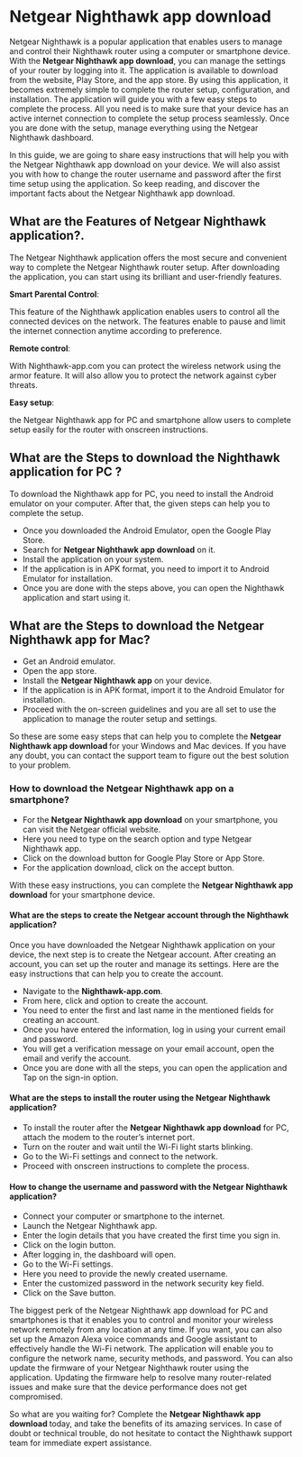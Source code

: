 <h1>Netgear  Nighthawk app download</h1>


<p>Netgear  Nighthawk is a popular application that enables users to manage and control their  Nighthawk router using a computer or smartphone device. With the <strong> Netgear  Nighthawk app download</strong>, you can manage the settings of your router by logging into it. The application is available to download from the website, Play Store, and the app store. By using this application, it becomes extremely simple to complete the router setup, configuration, and installation. The application will guide you with a few easy steps to complete the process. All you need is to make sure that your device has an active internet connection to complete the setup process seamlessly. Once you are done with the setup, manage everything using the Netgear  Nighthawk dashboard.

In this guide, we are going to share easy instructions that will help you with the Netgear Nighthawk app download on your device. We will also assist you with how to change the router username and password after the first time setup using the application. So keep reading, and discover the important facts about the Netgear  Nighthawk app download.</p>

<h2>What are the Features of Netgear  Nighthawk application?.</h2>

<p>The Netgear  Nighthawk application offers the most secure and convenient way to complete the Netgear  Nighthawk router setup. After downloading the application, you can start using its brilliant and user-friendly features.</p>

<strong>Smart Parental Control</strong>: <p>This feature of the Nighthawk application enables users to control all the connected devices on the network. The features enable to pause and limit the internet connection anytime according to preference.</p>

<strong>Remote control</strong>: <p>With Nighthawk-app.com you can protect the wireless network using the armor feature. It will also allow you to protect the network against cyber threats.</p>

<strong>Easy setup</strong>: <p>the Netgear  Nighthawk app for PC and smartphone allow users to complete setup easily for the router with onscreen instructions.</p>

<h2>What are the Steps to download the Nighthawk application for PC ?</h2>
<p>To download the  Nighthawk app for PC, you need to install the Android emulator on your computer. After that, the given steps can help you to complete the setup.</p>
<ul>
<li> Once you downloaded the Android Emulator, open the Google Play Store.</li>
<li>Search for <strong>Netgear  Nighthawk app download</strong> on it.</li>
<li> Install the application on your system.</li>
<li> If the application is in APK format, you need to import it to Android Emulator for installation.</li>
<li>Once you are done with the steps above, you can open the  Nighthawk application and start using it.</li>

</ul>

<h2>What are the Steps to download the Netgear  Nighthawk app for Mac? </h2>

<ul>
<li> Get an Android emulator.</li>
<li>Open the app store.</li>
<li>Install the <strong>Netgear  Nighthawk app</strong> on your device.</li>
<li>If the application is in APK format, import it to the Android Emulator for installation.</li>
<li> Proceed with the on-screen guidelines and you are all set to use the application to manage the router setup and settings.</li>
</ul>


<p>So these are some easy steps that can help you to complete the <strong> Netgear  Nighthawk app download </strong> for your Windows and Mac devices. If you have any doubt, you can contact the support team to figure out the best solution to your problem.</p>

<h3> How to download the Netgear  Nighthawk app on a smartphone?</h3>
<ul>
<li> For the <strong>Netgear  Nighthawk app download</strong> on your smartphone, you can visit the Netgear official website.</li>
<li>Here you need to type on the search option and type Netgear  Nighthawk app.</li>
<li>Click on the download button for Google Play Store or App Store.</li>
<li> For the application download, click on the accept button.</li>

</ul>


<p>With these easy instructions, you can complete the <strong>Netgear Nighthawk app download</strong>  for your smartphone device.</p>

<h4> What are the steps to create the Netgear account through the Nighthawk application?</h4>
<p> Once you have downloaded the Netgear  Nighthawk application on your device, the next step is to create the Netgear account. After creating an account, you can set up the router and manage its settings. Here are the easy instructions that can help you to create the account.</p>

<ul>

<li> Navigate to the  <strong>Nighthawk-app.com</strong>.</li>
<li> From here, click and option to create the account.</li>
<li> You need to enter the first and last name in the mentioned fields for creating an account.</li>
<li> Once you have entered the information, log in using your current email and password.</li>
<li> You will get a verification message on your email account, open the email and verify the account.</li>
<li> Once you are done with all the steps, you can open the application and Tap on the sign-in option.</li>

</ul>

<h4>What are the steps to install the router using the Netgear  Nighthawk application?</h4>
<ul>

<li> To install the router after the <strong>Netgear  Nighthawk app download</strong> for PC, attach the modem to the router’s internet port.</li>
<li> Turn on the router and wait until the Wi-Fi light starts blinking.</li>
<li> Go to the Wi-Fi settings and connect to the network.</li>
<li> Proceed with onscreen instructions to complete the process.</li>

</ul>

<h4> How to change the username and password with the Netgear  Nighthawk application?</h4>
<ul>
<li> Connect your computer or smartphone to the internet.</li>
<li> Launch the Netgear  Nighthawk app.</li>
<li> Enter the login details that you have created the first time you sign in.</li>
<li> Click on the login button.</li>
<li> After logging in, the dashboard will open.</li>
<li>  Go to the Wi-Fi settings.</li>
<li> Here you need to provide the newly created username.</li>
<li> Enter the customized password in the network security key field.</li>
<li> Click on the Save button.</li>


</ul>

<p>The biggest perk of the Netgear  Nighthawk app download for PC and smartphones is that it enables you to control and monitor your wireless network remotely from any location at any time. If you want, you can also set up the Amazon Alexa voice commands and Google assistant to effectively handle the Wi-Fi network. The application will enable you to configure the network name, security methods, and password. You can also update the firmware of your Netgear  Nighthawk router using the application. Updating the firmware help to resolve many router-related issues and make sure that the device performance does not get compromised.

So what are you waiting for? Complete the <strong> Netgear Nighthawk app download </strong> today, and take the benefits of its amazing services. In case of doubt or technical trouble, do not hesitate to contact the  Nighthawk support team for immediate expert assistance.</p>










